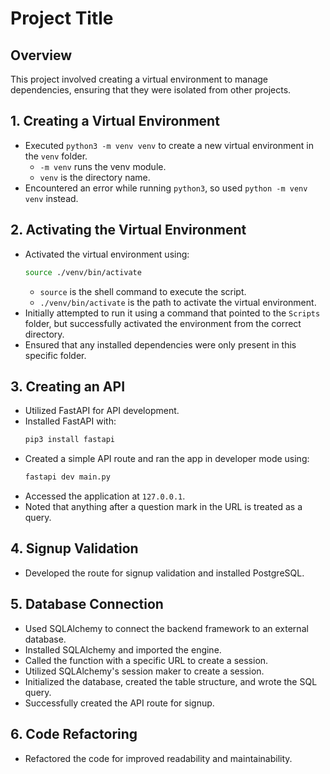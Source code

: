 # Project Title

## Overview
This project involved creating a virtual environment to manage dependencies, ensuring that they were isolated from other projects.

## 1. Creating a Virtual Environment
- Executed `python3 -m venv venv` to create a new virtual environment in the `venv` folder.
  - `-m venv` runs the venv module.
  - `venv` is the directory name.
- Encountered an error while running `python3`, so used `python -m venv venv` instead.

## 2. Activating the Virtual Environment
- Activated the virtual environment using:
  ```bash
  source ./venv/bin/activate
  ```
  - `source` is the shell command to execute the script.
  - `./venv/bin/activate` is the path to activate the virtual environment.
- Initially attempted to run it using a command that pointed to the `Scripts` folder, but successfully activated the environment from the correct directory.
- Ensured that any installed dependencies were only present in this specific folder.

## 3. Creating an API
- Utilized FastAPI for API development.
- Installed FastAPI with:
  ```bash
  pip3 install fastapi
  ```
- Created a simple API route and ran the app in developer mode using:
  ```bash
  fastapi dev main.py
  ```
- Accessed the application at `127.0.0.1`.
- Noted that anything after a question mark in the URL is treated as a query.

## 4. Signup Validation
- Developed the route for signup validation and installed PostgreSQL.

## 5. Database Connection
- Used SQLAlchemy to connect the backend framework to an external database.
- Installed SQLAlchemy and imported the engine.
- Called the function with a specific URL to create a session.
- Utilized SQLAlchemy's session maker to create a session.
- Initialized the database, created the table structure, and wrote the SQL query.
- Successfully created the API route for signup.

## 6. Code Refactoring
- Refactored the code for improved readability and maintainability.
